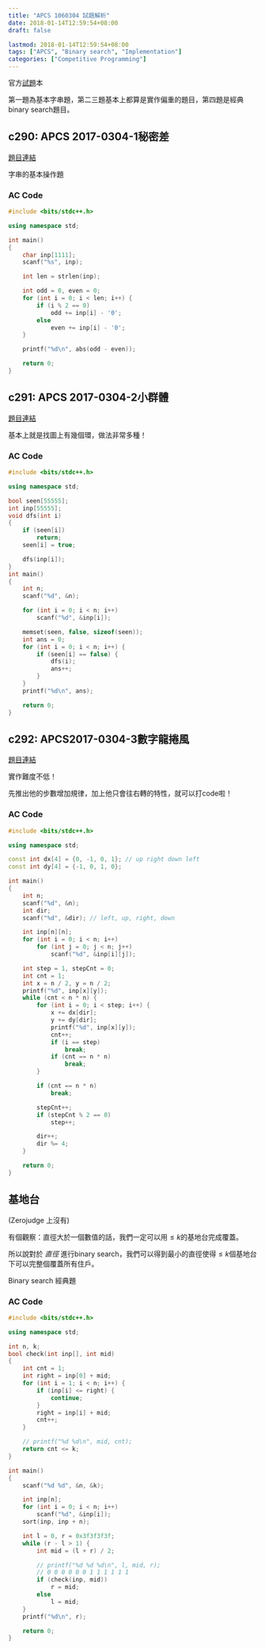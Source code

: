 ```yaml
---
title: "APCS 1060304 試題解析"
date: 2018-01-14T12:59:54+08:00
draft: false

lastmod: 2018-01-14T12:59:54+08:00
tags: ["APCS", "Binary search", "Implementation"]
categories: ["Competitive Programming"]
---
```


官方[試題](https://apcs.csie.ntnu.edu.tw/files/1060304APCSImplementation.pdf)本

第一題為基本字串題，第二三題基本上都算是實作偏重的題目，第四題是經典binary search題目。

<!--more-->

## c290: APCS 2017-0304-1秘密差

[題目連結](https://zerojudge.tw/ShowProblem?problemid=c290)

字串的基本操作題

### AC Code

```c++
#include <bits/stdc++.h>

using namespace std;

int main()
{
    char inp[1111];
    scanf("%s", inp);

    int len = strlen(inp);

    int odd = 0, even = 0;
    for (int i = 0; i < len; i++) {
        if (i % 2 == 0)
            odd += inp[i] - '0';
        else
            even += inp[i] - '0';
    }

    printf("%d\n", abs(odd - even));

    return 0;
}

```

## c291: APCS 2017-0304-2小群體

[題目連結](https://zerojudge.tw/ShowProblem?problemid=c291)

基本上就是找圖上有幾個環，做法非常多種！

### AC Code

```c++
#include <bits/stdc++.h>

using namespace std;

bool seen[55555];
int inp[55555];
void dfs(int i)
{
    if (seen[i])
        return;
    seen[i] = true;

    dfs(inp[i]);
}
int main()
{
    int n;
    scanf("%d", &n);

    for (int i = 0; i < n; i++)
        scanf("%d", &inp[i]);

    memset(seen, false, sizeof(seen));
    int ans = 0;
    for (int i = 0; i < n; i++) {
        if (seen[i] == false) {
            dfs(i);
            ans++;
        }
    }
    printf("%d\n", ans);

    return 0;
}

```

## c292: APCS2017-0304-3數字龍捲風

[題目連結](https://zerojudge.tw/ShowProblem?problemid=c292)

實作難度不低！

先推出他的步數增加規律，加上他只會往右轉的特性，就可以打code啦！

### AC Code

```c++
#include <bits/stdc++.h>

using namespace std;

const int dx[4] = {0, -1, 0, 1}; // up right down left
const int dy[4] = {-1, 0, 1, 0};

int main()
{
    int n;
    scanf("%d", &n);
    int dir;
    scanf("%d", &dir); // left, up, right, down

    int inp[n][n];
    for (int i = 0; i < n; i++)
        for (int j = 0; j < n; j++)
            scanf("%d", &inp[i][j]);

    int step = 1, stepCnt = 0;
    int cnt = 1;
    int x = n / 2, y = n / 2;
    printf("%d", inp[x][y]);
    while (cnt < n * n) {
        for (int i = 0; i < step; i++) {
            x += dx[dir];
            y += dy[dir];
            printf("%d", inp[x][y]);
            cnt++;
            if (i == step)
                break;
            if (cnt == n * n)
                break;
        }

        if (cnt == n * n)
            break;

        stepCnt++;
        if (stepCnt % 2 == 0)
            step++;

        dir++;
        dir %= 4;
    }

    return 0;
}

```

## 基地台

(Zerojudge 上沒有)

有個觀察：直徑大於一個數值的話，我們一定可以用$\leq k$的基地台完成覆蓋。

所以說對於 _直徑_ 進行binary search，我們可以得到最小的直徑使得$\leq k$個基地台下可以完整個覆蓋所有住戶。

Binary search 經典題

### AC Code

```c++
#include <bits/stdc++.h>

using namespace std;

int n, k;
bool check(int inp[], int mid)
{
    int cnt = 1;
    int right = inp[0] + mid;
    for (int i = 1; i < n; i++) {
        if (inp[i] <= right) {
            continue;
        }
        right = inp[i] + mid;
        cnt++;
    }

    // printf("%d %d\n", mid, cnt);
    return cnt <= k;
}

int main()
{
    scanf("%d %d", &n, &k);

    int inp[n];
    for (int i = 0; i < n; i++)
        scanf("%d", &inp[i]);
    sort(inp, inp + n);

    int l = 0, r = 0x3f3f3f3f;
    while (r - l > 1) {
        int mid = (l + r) / 2;

        // printf("%d %d %d\n", l, mid, r);
        // 0 0 0 0 0 0 1 1 1 1 1 1
        if (check(inp, mid))
            r = mid;
        else
            l = mid;
    }
    printf("%d\n", r);

    return 0;
}
```